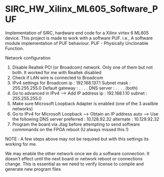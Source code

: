 SIRC_HW_Xilinx_ML605_Software_PUF
=================================

Implementation of SIRC, hardware end code for a Xilinx virtex 6 ML605 device. This project is made to work with a software PUF. i.e., A software module implementation of PUF behaviour. PUF - Physically Unclonable Function.


Network configuration

1. Disable Realtek PCI (or Broadcom) network. Only one of them but not both. It worked for me with Realtek disabled
2. Check if LAN wire is connected to Broadcom
3. IPv4 settings for Broadcom
  ip  	: 		192.168.137.1
	Subnet mask 	: 		255.255.255.0
	Default gateway :		 . . . .
	DNS server	:		 . . . . (both)
4. Go to advanced in IPv4 --> 	Add IP address
	ip	: 192.168.1.10
	subnet	: 255.255.255.0
5. Make sure Microsoft Loopback Adapter is enabled (one of the 3 availble networks)
6. Go to IPv4 for Microsoft Loopback --> Obtain an IP address auto --> Use the following DNS server
	preferred	:	10.128.92.32
	alternate	:	10.129.92.32
7. Program the board via Jtag before attempting to send software commmands on the FPGA reboot (U always missed this !)


NOTE	:	A few steps above may not be required but with this settings its working for me.

We may enable the other network once we do a software connection.
It doesn't effect until the next board or network reboot or connections change.
This is essential as we need to verify license to compile and generate new program files
